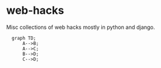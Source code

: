 # web-hacks
Misc collections of web hacks mostly in python and django. 

```mermaid
  graph TD;
      A-->B;
      A-->C;
      B-->D;
      C-->D;
```
